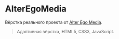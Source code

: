 # AlterEgoMedia

Вёрстка реального проекта от [Alter Ego Media](https://aemedia.uz/).  
>Адаптивная вёрстка, HTML5, CSS3, JavaScript.
